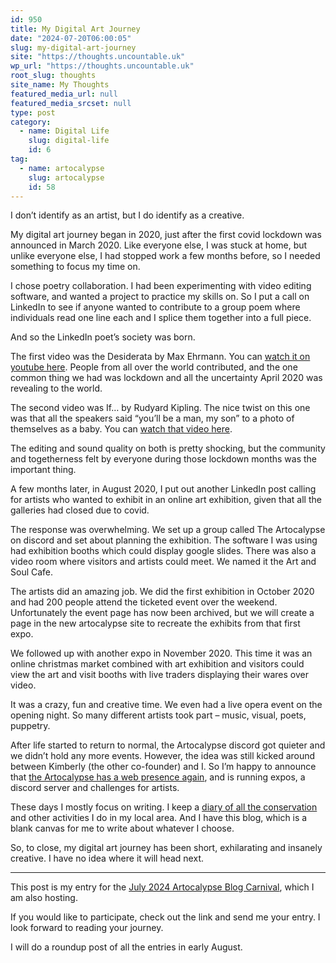 ```yaml
---
id: 950
title: My Digital Art Journey
date: "2024-07-20T06:00:05"
slug: my-digital-art-journey
site: "https://thoughts.uncountable.uk"
wp_url: "https://thoughts.uncountable.uk"
root_slug: thoughts
site_name: My Thoughts
featured_media_url: null
featured_media_srcset: null
type: post
category:
  - name: Digital Life
    slug: digital-life
    id: 6
tag:
  - name: artocalypse
    slug: artocalypse
    id: 58
---
```



<p>I don&#8217;t identify as an artist, but I do identify as a creative.</p>



<p>My digital art journey began in 2020, just after the first covid lockdown was announced in March 2020.  Like everyone else, I was stuck at home, but unlike everyone else, I had stopped work a few months before, so I needed something to focus my time on.</p>



<p>I chose poetry collaboration.  I had been experimenting with video editing software, and wanted a project to practice my skills on.  So I put a call on LinkedIn to see if anyone wanted to contribute to a group poem where individuals read one line each and I splice them together into a full piece.</p>



<p>And so the LinkedIn poet&#8217;s society was born.</p>



<p>The first video was the Desiderata by Max Ehrmann.  You can <a href="https://youtu.be/iz2MHzQYPCo">watch it on youtube here</a>.  People from all over the world contributed, and the one common thing we had was lockdown and all the uncertainty April 2020 was revealing to the world.</p>



<p>The second video was If&#8230; by Rudyard Kipling.  The nice twist on this one was that all the speakers said &#8220;you&#8217;ll be a man, my son&#8221; to a photo of themselves as a baby.  You can <a href="https://youtu.be/r2nMbRHbYLI">watch that video here</a>.</p>



<p>The editing and sound quality on both is pretty shocking, but the community and togetherness felt by everyone during those lockdown months was the important thing.  </p>



<p>A few months later, in August 2020, I put out another LinkedIn post calling for artists who wanted to exhibit in an online art exhibition, given that all the galleries had closed due to covid.</p>



<p>The response was overwhelming.  We set up a group called The Artocalypse on discord and set about planning the exhibition.  The software I was using had exhibition booths which could display google slides.  There was also a video room where visitors and artists could meet.  We named it the Art and Soul Cafe.</p>



<p>The artists did an amazing job.  We did the first exhibition in October 2020 and had 200 people attend the ticketed event over the weekend.  Unfortunately the event page has now been archived, but we will create a page in the new artocalypse site to recreate the exhibits from that first expo.</p>



<p>We followed up with another expo in November 2020.  This time it was an online christmas market combined with art exhibition and visitors could view the art and visit booths with live traders displaying their wares over video.</p>



<p>It was a crazy, fun and creative time.  We even had a live opera event on the opening night. So many different artists took part &#8211; music, visual, poets, puppetry.  </p>



<p>After life started to return to normal, the Artocalypse discord got quieter and we didn&#8217;t hold any more events.  However, the idea was still kicked around between Kimberly (the other co-founder) and I.  So I&#8217;m happy to announce that <a href="https://artocalypse.org/">the Artocalypse has a web presence again</a>, and is running expos, a discord server and challenges for artists.</p>



<p>These days I mostly focus on writing.  I keep a <a href="https://diary.uncountable.uk/">diary of all the conservation</a> and other activities I do in my local area.  And I have this blog, which is a blank canvas for me to write about whatever I choose.</p>



<p>So, to close, my digital art journey has been short, exhilarating and insanely creative.  I have no idea where it will head next.</p>



<hr class="wp-block-separator has-alpha-channel-opacity"/>



<p>This post is my entry for the <a href="https://thoughts.uncountable.uk/artocalypse-blog-carnival-july-2024-my-digital-art-journey/" data-type="post" data-id="861">July 2024 Artocalypse Blog Carnival</a>, which I am also hosting.</p>



<p>If you would like to participate, check out the link and send me your entry.  I look forward to reading your journey.</p>



<p>I will do a roundup post of all the entries in early August.</p>

